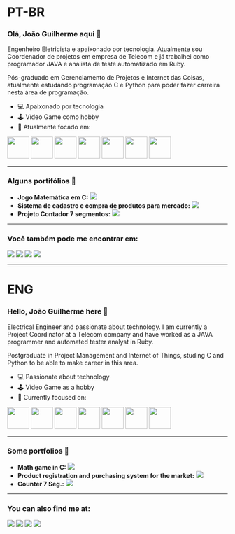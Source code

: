 # PT-BR
### Olá, João Guilherme aqui 👋
Engenheiro Eletricista e apaixonado por tecnologia. Atualmente sou Coordenador de projetos em empresa de Telecom e já trabalhei como programador JAVA e analista de teste automatizado em Ruby.

Pós-graduado em Gerenciamento de Projetos e Internet das Coisas, atualmente estudando programação C e Python para poder fazer carreira nesta área de programação.

- 💻 Apaixonado por tecnologia
- 🕹️ Vídeo Game como hobby
- 🧐 Atualmente focado em:

<div style="display: inline">
    <img width='50' height='50' src="https://cdn.jsdelivr.net/gh/devicons/devicon/icons/c/c-original.svg" />
    <img width='50' height='50' src="https://cdn.jsdelivr.net/gh/devicons/devicon/icons/csharp/csharp-original.svg" />
    <img width='50' height='50' src="https://cdn.jsdelivr.net/gh/devicons/devicon/icons/cplusplus/cplusplus-original.svg" />
    <img width='50' height='50' src="https://cdn.jsdelivr.net/gh/devicons/devicon@latest/icons/python/python-original.svg" />
    <img width='50' height='50' src="https://cdn.jsdelivr.net/gh/devicons/devicon@latest/icons/ruby/ruby-original-wordmark.svg" />
    <img width='50' height='50' src="https://cdn.jsdelivr.net/gh/devicons/devicon/icons/linux/linux-original.svg" />
    <img width='50' height='50' src="https://cdn.jsdelivr.net/gh/devicons/devicon/icons/git/git-original.svg" />
    
</div>

---
### Alguns portifólios 📑
- **Jogo Matemática em C:**
<a href="https://github.com/Joao-gui/C1-Game.git"><img src="https://img.shields.io/badge/git-%23F05033.svg?style=for-the-badge&logo=git&logoColor=white"></a>
- **Sistema de cadastro e compra de produtos para mercado:**
<a href="https://github.com/Joao-gui/C2-Mercado.git"><img src="https://img.shields.io/badge/git-%23F05033.svg?style=for-the-badge&logo=git&logoColor=white"></a>
- **Projeto Contador 7 segmentos:**
<a href="https://github.com/Joao-gui/Counter_7seg.git"><img src="https://img.shields.io/badge/git-%23F05033.svg?style=for-the-badge&logo=git&logoColor=white"></a>

---

### Você também pode me encontrar em:
<a href="https://www.linkedin.com/in/joao-guilherme-pellacani/"><img src="https://img.shields.io/badge/linkedin-%230077B5.svg?style=for-the-badge&logo=linkedin&logoColor=white"></a>
<a href="https://www.instagram.com/jaum.gui001/"><img src="https://img.shields.io/badge/Instagram-%23E4405F.svg?style=for-the-badge&logo=Instagram&logoColor=white"></a>
<a href="https://www.facebook.com/joao.guilherme.58555"><img src="https://img.shields.io/badge/Facebook-%231877F2.svg?style=for-the-badge&logo=Facebook&logoColor=white"></a>
<a href="https://twitter.com/Joao201021"><img src="https://img.shields.io/badge/X-%23000000.svg?style=for-the-badge&logo=X&logoColor=white"></a>


---

# ENG
### Hello, João Guilherme here 👋
Electrical Engineer and passionate about technology. I am currently a Project Coordinator at a Telecom company and have worked as a JAVA programmer and automated tester analyst in Ruby.

Postgraduate in Project Management and Internet of Things, studing C and Python to be able to make career in this area.

- 💻 Passionate about technology
- 🕹️ Video Game as a hobby
- 🧐 Currently focused on:

<div style="display: inline">
    <img width='50' height='50' src="https://cdn.jsdelivr.net/gh/devicons/devicon/icons/c/c-original.svg" />
    <img width='50' height='50' src="https://cdn.jsdelivr.net/gh/devicons/devicon/icons/csharp/csharp-original.svg" />
    <img width='50' height='50' src="https://cdn.jsdelivr.net/gh/devicons/devicon/icons/cplusplus/cplusplus-original.svg" />
    <img width='50' height='50' src="https://cdn.jsdelivr.net/gh/devicons/devicon@latest/icons/python/python-original.svg" />
    <img width='50' height='50' src="https://cdn.jsdelivr.net/gh/devicons/devicon@latest/icons/ruby/ruby-original-wordmark.svg" />
    <img width='50' height='50' src="https://cdn.jsdelivr.net/gh/devicons/devicon/icons/linux/linux-original.svg" />
    <img width='50' height='50' src="https://cdn.jsdelivr.net/gh/devicons/devicon/icons/git/git-original.svg" />
</div>

---
### Some portfolios 📑
- **Math game in C:**
<a href="https://github.com/Joao-gui/C1-Game.git"><img src="https://img.shields.io/badge/git-%23F05033.svg?style=for-the-badge&logo=git&logoColor=white"></a>
- **Product registration and purchasing system for the market:**
<a href="https://github.com/Joao-gui/C2-Mercado.git"><img src="https://img.shields.io/badge/git-%23F05033.svg?style=for-the-badge&logo=git&logoColor=white"></a>
- **Counter 7 Seg.:**
<a href="https://github.com/Joao-gui/Counter_7seg.git"><img src="https://img.shields.io/badge/git-%23F05033.svg?style=for-the-badge&logo=git&logoColor=white"></a>

---

### You can also find me at:
<a href="https://www.linkedin.com/in/joao-guilherme-pellacani/"><img src="https://img.shields.io/badge/linkedin-%230077B5.svg?style=for-the-badge&logo=linkedin&logoColor=white"></a>
<a href="https://www.instagram.com/jaum.gui001/"><img src="https://img.shields.io/badge/Instagram-%23E4405F.svg?style=for-the-badge&logo=Instagram&logoColor=white"></a>
<a href="https://www.facebook.com/joao.guilherme.58555"><img src="https://img.shields.io/badge/Facebook-%231877F2.svg?style=for-the-badge&logo=Facebook&logoColor=white"></a>
<a href="https://twitter.com/Joao201021"><img src="https://img.shields.io/badge/X-%23000000.svg?style=for-the-badge&logo=X&logoColor=white"></a>

